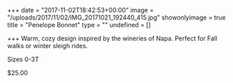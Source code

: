 +++
date = "2017-11-02T18:42:53+00:00"
image = "/uploads/2017/11/02/IMG_20171021_192440_415.jpg"
showonlyimage = true
title = "Penelope Bonnet"
type = ""
undefined = []

+++
Warm, cozy design inspired by the wineries of Napa. Perfect for Fall walks or winter sleigh rides.

Sizes 0-3T

\$25.00